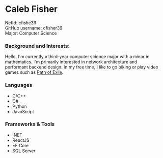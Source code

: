 # Caleb Fisher
NetId: cfishe36  
GitHub username: cfisher36  
Major: Computer Science  

### Background and Interests:
Hello, I'm currently a third-year computer science major with a minor in mathematics. I'm primarily interested in network architecture and
performant backend design. In my free time, I like to go biking or play video games such as [Path of Exile](https://www.pathofexile.com/game).

### Languages
- C/C++
- C#
- Python
- JavaScript

### Frameworks & Tools
- .NET
- ReactJS
- EF Core
- SQL Server